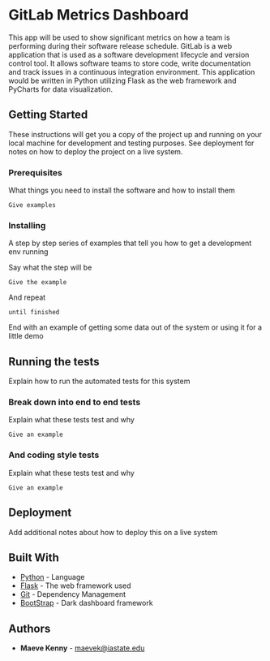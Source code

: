 # GitLab Metrics Dashboard

This app will be used to show significant metrics on how a team is performing during their software release schedule. GitLab is a web application that is used as a software development lifecycle and version control tool. It allows software teams to store code, write documentation and track issues in a continuous integration environment. This application would be written in Python utilizing Flask as the web framework and PyCharts for data visualization.

## Getting Started

These instructions will get you a copy of the project up and running on your local machine for development and testing purposes. See deployment for notes on how to deploy the project on a live system.

### Prerequisites

What things you need to install the software and how to install them

```
Give examples
```

### Installing

A step by step series of examples that tell you how to get a development env running

Say what the step will be

```
Give the example
```

And repeat

```
until finished
```

End with an example of getting some data out of the system or using it for a little demo

## Running the tests

Explain how to run the automated tests for this system

### Break down into end to end tests

Explain what these tests test and why

```
Give an example
```

### And coding style tests

Explain what these tests test and why

```
Give an example
```

## Deployment

Add additional notes about how to deploy this on a live system

## Built With

* [Python]() - Language
* [Flask]() - The web framework used
* [Git]() - Dependency Management
* [BootStrap]() - Dark dashboard framework

## Authors

* **Maeve Kenny** - maevek@iastate.edu
